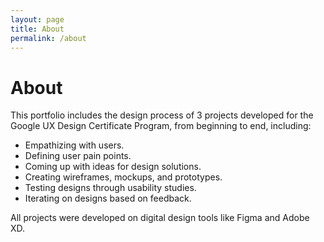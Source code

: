 ```yaml
---
layout: page
title: About
permalink: /about
---
```


# About
This portfolio includes the design process of 3 projects developed for the Google UX Design Certificate Program, from beginning to end, including:

* Empathizing with users.
* Defining user pain points.
* Coming up with ideas for design solutions.
* Creating wireframes, mockups, and prototypes.
* Testing designs through usability studies.
* Iterating on designs based on feedback. 

All projects were developed on digital design tools like Figma and Adobe XD.



